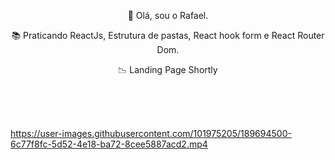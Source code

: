 <p align="center">👋 Olá, sou o Rafael.</p>  
<p align="center">📚 Praticando ReactJs, Estrutura de pastas,  React hook form e React Router Dom.</p>  
<p align="center">📉 Landing Page Shortly</p>  

<br>
<br> 
<br>

https://user-images.githubusercontent.com/101975205/189694500-6c77f8fc-5d52-4e18-ba72-8cee5887acd2.mp4
